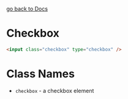 [go back to Docs](../README.md)

# Checkbox

```html
<input class="checkbox" type="checkbox" />
```

# Class Names

- `checkbox` - a checkbox element

